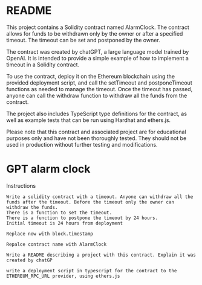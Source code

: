 # README

This project contains a Solidity contract named AlarmClock. The contract allows for funds to be withdrawn only by the owner or after a specified timeout. The timeout can be set and postponed by the owner.

The contract was created by chatGPT, a large language model trained by OpenAI. It is intended to provide a simple example of how to implement a timeout in a Solidity contract.

To use the contract, deploy it on the Ethereum blockchain using the provided deployment script, and call the setTimeout and postponeTimeout functions as needed to manage the timeout. Once the timeout has passed, anyone can call the withdraw function to withdraw all the funds from the contract.

The project also includes TypeScript type definitions for the contract, as well as example tests that can be run using Hardhat and ethers.js.

Please note that this contract and associated project are for educational purposes only and have not been thoroughly tested. They should not be used in production without further testing and modifications.

# GPT alarm clock

Instructions

```
Write a solidity contract with a timeout. Anyone can withdraw all the funds after the timeout. Before the timeout only the owner can withdraw the funds.
There is a function to set the timeout.
There is a function to postpone the timeout by 24 hours.
Initial timeout is 24 hours from deployment
```

```
Replace now with block.timestamp
```

```
Repalce contract name with AlarmClock
```

```
Write a README describing a project with this contract. Explain it was created by chatGP
```

```
write a deployment script in typescript for the contract to the ETHEREUM_RPC_URL provider, using ethers.js
```
